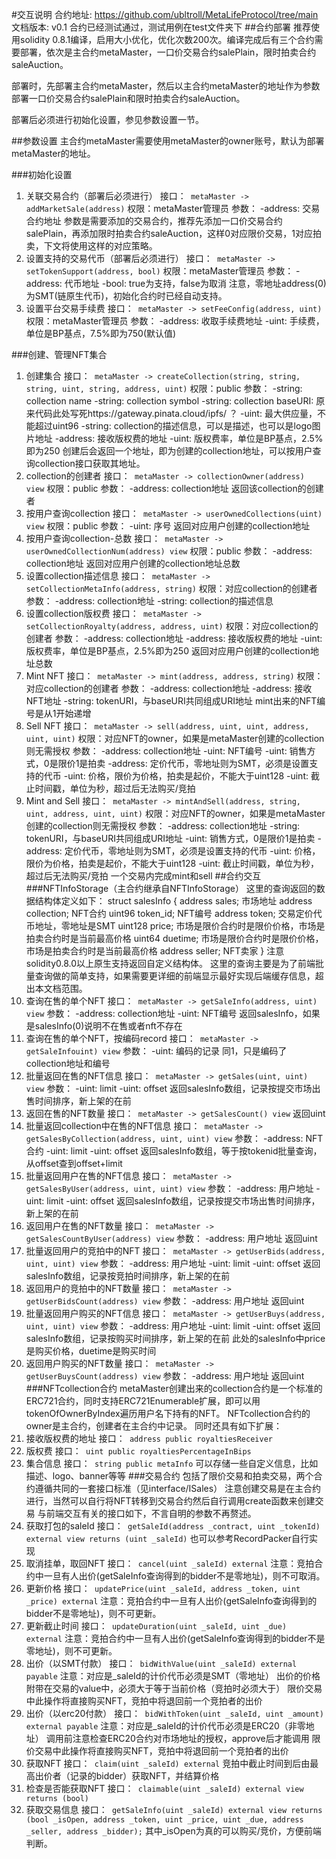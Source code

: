 #交互说明
合约地址: https://github.com/ubltroll/MetaLifeProtocol/tree/main
文档版本: v0.1
合约已经测试通过，测试用例在test文件夹下
##合约部署
推荐使用solidity 0.8.1编译，启用大小优化，优化次数200次。编译完成后有三个合约需要部署，依次是主合约metaMaster，一口价交易合约salePlain，限时拍卖合约saleAuction。

部署时，先部署主合约metaMaster，然后以主合约metaMaster的地址作为参数部署一口价交易合约salePlain和限时拍卖合约saleAuction。

部署后必须进行初始化设置，参见参数设置一节。

##参数设置
主合约metaMaster需要使用metaMaster的owner账号，默认为部署metaMaster的地址。

###初始化设置
1. 关联交易合约（部署后必须进行）
接口：` metaMaster -> addMarketSale(address)`
权限：metaMaster管理员
参数：
    -address: 交易合约地址
参数是需要添加的交易合约，推荐先添加一口价交易合约salePlain，再添加限时拍卖合约saleAuction，这样0对应限价交易，1对应拍卖，下文将使用这样的对应策略。
2. 设置支持的交易代币（部署后必须进行）
接口：` metaMaster -> setTokenSupport(address, bool)`
权限：metaMaster管理员
参数：
    -address: 代币地址
    -bool: true为支持，false为取消
注意，零地址address(0)为SMT(链原生代币)，初始化合约时已经自动支持。
3. 设置平台交易手续费
接口：` metaMaster -> setFeeConfig(address, uint)`
权限：metaMaster管理员
参数：
    -address: 收取手续费地址
    -uint: 手续费，单位是BP基点，7.5%即为750(默认值)

###创建、管理NFT集合
1. 创建集合
接口：` metaMaster -> createCollection(string, string, string, uint, string, address, uint)`
权限：public
参数：
    -string: collection name
    -string: collection symbol
    -string: collection baseURI: 原来代码此处写死https://gateway.pinata.cloud/ipfs/  ？
    -uint: 最大供应量，不能超过uint96
    -string: collection的描述信息，可以是描述，也可以是logo图片地址
    -address: 接收版权费的地址
    -uint: 版权费率，单位是BP基点，2.5%即为250
创建后会返回一个地址，即为创建的collection地址，可以按用户查询collection接口获取其地址。
2. collection的创建者
接口：` metaMaster -> collectionOwner(address) view`
权限：public
参数：
    -address: collection地址
返回该collection的创建者
3. 按用户查询collection
接口：` metaMaster -> userOwnedCollections(uint) view`
权限：public
参数：
    -uint: 序号
返回对应用户创建的collection地址
4. 按用户查询collection-总数
接口：` metaMaster -> userOwnedCollectionNum(address) view`
权限：public
参数：
    -address: collection地址
返回对应用户创建的collection地址总数
5. 设置collection描述信息
接口：` metaMaster -> setCollectionMetaInfo(address, string)`
权限：对应collection的创建者
参数：
    -address: collection地址
    -string: collection的描述信息
6. 设置collection版权费
接口：` metaMaster -> setCollectionRoyalty(address, address, uint)`
权限：对应collection的创建者
参数：
    -address: collection地址
    -address: 接收版权费的地址
    -uint: 版权费率，单位是BP基点，2.5%即为250
返回对应用户创建的collection地址总数
7. Mint NFT
接口：` metaMaster -> mint(address, address, string)`
权限：对应collection的创建者
参数：
    -address: collection地址
    -address: 接收NFT地址
    -string: tokenURI，与baseURI共同组成URI地址
mint出来的NFT编号是从1开始递增
8. Sell NFT
接口：` metaMaster -> sell(address, uint, uint, address, uint, uint)`
权限：对应NFT的owner，如果是metaMaster创建的collection则无需授权
参数：
    -address: collection地址
    -uint: NFT编号
    -uint: 销售方式，0是限价1是拍卖
    -address: 定价代币，零地址则为SMT，必须是设置支持的代币
    -uint: 价格，限价为价格，拍卖是起价，不能大于uint128
    -uint: 截止时间戳，单位为秒，超过后无法购买/竞拍
9. Mint and Sell
接口：` metaMaster -> mintAndSell(address, string, uint, address, uint, uint)`
权限：对应NFT的owner，如果是metaMaster创建的collection则无需授权
参数：
    -address: collection地址
    -string: tokenURI，与baseURI共同组成URI地址
    -uint: 销售方式，0是限价1是拍卖
    -address: 定价代币，零地址则为SMT，必须是设置支持的代币
    -uint: 价格，限价为价格，拍卖是起价，不能大于uint128
    -uint: 截止时间戳，单位为秒，超过后无法购买/竞拍
一个交易内完成mint和sell
##合约交互
###NFTInfoStorage（主合约继承自NFTInfoStorage）
这里的查询返回的数据结构体定义如下：
struct salesInfo {
   address sales; 市场地址
   address collection; NFT合约
   uint96 token_id; NFT编号
   address token; 交易定价代币地址，零地址是SMT
   uint128 price; 市场是限价合约时是限价价格，市场是拍卖合约时是当前最高价格
   uint64 duetime; 市场是限价合约时是限价价格，市场是拍卖合约时是当前最高价格
   address seller; NFT卖家
}
注意solidity0.8.0以上原生支持返回自定义结构体。
这里的查询主要是为了前端批量查询做的简单支持，如果需要更详细的前端显示最好实现后端缓存信息，超出本文档范围。
1. 查询在售的单个NFT
接口：` metaMaster -> getSaleInfo(address, uint) view`
参数：
    -address: collection地址
    -uint: NFT编号
返回salesInfo，如果是salesInfo(0)说明不在售或者nft不存在
2. 查询在售的单个NFT，按编码record
接口：` metaMaster -> getSaleInfouint) view`
参数：
    -uint: 编码的记录
同1，只是编码了collection地址和编号
3. 批量返回在售的NFT信息
接口：` metaMaster -> getSales(uint, uint) view`
参数：
    -uint: limit
    -uint: offset
返回salesInfo数组，记录按提交市场出售时间排序，新上架的在前
4. 返回在售的NFT数量
接口：` metaMaster -> getSalesCount() view`
返回uint
5. 批量返回collection中在售的NFT信息
接口：` metaMaster -> getSalesByCollection(address, uint, uint) view`
参数：
    -address: NFT合约
    -uint: limit
    -uint: offset
返回salesInfo数组，等于按tokenid批量查询，从offset查到offset+limit
6. 批量返回用户在售的NFT信息
接口：` metaMaster -> getSalesByUser(address, uint, uint) view`
参数：
    -address: 用户地址
    -uint: limit
    -uint: offset
返回salesInfo数组，记录按提交市场出售时间排序，新上架的在前
7. 返回用户在售的NFT数量
接口：` metaMaster -> getSalesCountByUser(address) view`
参数：
    -address: 用户地址
返回uint
8. 批量返回用户的竞拍中的NFT
接口：` metaMaster -> getUserBids(address, uint, uint) view`
参数：
    -address: 用户地址
    -uint: limit
    -uint: offset
返回salesInfo数组，记录按竞拍时间排序，新上架的在前
9. 返回用户的竞拍中的NFT数量
接口：` metaMaster -> getUserBidsCount(address) view`
参数：
    -address: 用户地址
返回uint
10. 批量返回用户购买的NFT信息
接口：` metaMaster -> getUserBuys(address, uint, uint) view`
参数：
    -address: 用户地址
    -uint: limit
    -uint: offset
返回salesInfo数组，记录按购买时间排序，新上架的在前
此处的salesInfo中price是购买价格，duetime是购买时间
11. 返回用户购买的NFT数量
接口：` metaMaster -> getUserBuysCount(address) view`
参数：
    -address: 用户地址
返回uint
###NFTcollection合约
metaMaster创建出来的collection合约是一个标准的ERC721合约，同时支持ERC721Enumerable扩展，即可以用tokenOfOwnerByIndex遍历用户名下持有的NFT。
NFTcollection合约的owner是主合约，创建者在主合约中记录。
同时还具有如下扩展：
1. 接收版权费的地址
接口：` address public royaltiesReceiver`
2. 版权费
接口：` uint public royaltiesPercentageInBips`
3. 集合信息
接口：` string public metaInfo`
可以存储一些自定义信息，比如描述、logo、banner等等
###交易合约
包括了限价交易和拍卖交易，两个合约遵循共同的一套接口标准（见interface/ISales）
注意创建交易是在主合约进行，当然可以自行将NFT转移到交易合约然后自行调用create函数来创建交易
与前端交互有关的接口如下，不言自明的参数不再赘述。
0. 获取打包的saleId
接口：` getSaleId(address _contract, uint _tokenId) external view returns (uint _saleId)`
也可以参考RecordPacker自行实现
1. 取消挂单，取回NFT
接口：` cancel(uint _saleId) external`
注意：竞拍合约中一旦有人出价(getSaleInfo查询得到的bidder不是零地址)，则不可取消。
2. 更新价格
接口：` updatePrice(uint _saleId, address _token, uint _price) external`
注意：竞拍合约中一旦有人出价(getSaleInfo查询得到的bidder不是零地址)，则不可更新。
3. 更新截止时间
接口：` updateDuration(uint _saleId, uint _due) external`
注意：竞拍合约中一旦有人出价(getSaleInfo查询得到的bidder不是零地址)，则不可更新。
4. 出价（以SMT付款）
接口：` bidWithValue(uint _saleId) external payable`
注意：对应是_saleId的计价代币必须是SMT（零地址）
出价的价格附带在交易的value中，必须大于等于当前价格（竞拍时必须大于）
限价交易中此操作将直接购买NFT，竞拍中将退回前一个竞拍者的出价
5. 出价（以erc20付款）
接口：` bidWithToken(uint _saleId, uint _amount) external payable`
注意：对应是_saleId的计价代币必须是ERC20（非零地址）
调用前注意检查ERC20合约对市场地址的授权，approve后才能调用
限价交易中此操作将直接购买NFT，竞拍中将退回前一个竞拍者的出价
6. 获取NFT
接口：` claim(uint _saleId) external`
竞拍中截止时间到后由最高出价者（记录的bidder）获取NFT，并结算价格
7. 检查是否能获取NFT
接口：` claimable(uint _saleId) external view returns (bool)`
8. 获取交易信息
接口：` getSaleInfo(uint _saleId) external view returns (bool _isOpen, address _token, uint _price, uint _due, address _seller, address _bidder);`
其中_isOpen为真的可以购买/竞价，方便前端判断。

